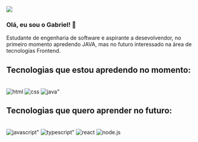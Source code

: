 ![](file:///C:/Users/Milano/Downloads/git-picture-readme.png)
### Olá, eu sou o Gabriel! 👋

Estudante de engenharia de software e aspirante a desevolvendor, no primeiro momento apredendo JAVA, mas no futuro interessado na área de tecnologias Frontend.

## Tecnologias que estou apredendo no momento:
<div style= "display: inline_block"><br>
<img align="center" alt=html src="https://img.shields.io/badge/HTML5-E34F26?style=for-the-badge&logo=html5&logoColor=white" />
<img align="center" alt=css src="https://img.shields.io/badge/CSS3-1572B6?style=for-the-badge&logo=css3&logoColor=white" />
<img align="center" alt=java" src="https://img.shields.io/badge/Java-ED8B00?style=for-the-badge&logo=openjdk&logoColor=white" />
</div>

## Tecnologias que quero aprender no futuro:
<div style= "display: inline_block"><br>
<img align="center" alt=javascript" src="https://img.shields.io/badge/JavaScript-F7DF1E?style=for-the-badge&logo=javascript&logoColor=black" />
<img align="center" alt=typescript" src="https://img.shields.io/badge/TypeScript-007ACC?style=for-the-badge&logo=typescript&logoColor=white" />
<img align="center" alt=react src="https://img.shields.io/badge/React-20232A?style=for-the-badge&logo=react&logoColor=61DAFB" />
<img align="center" alt=node.js src="https://img.shields.io/badge/Node.js-43853D?style=for-the-badge&logo=node.js&logoColor=white" />
</div>
